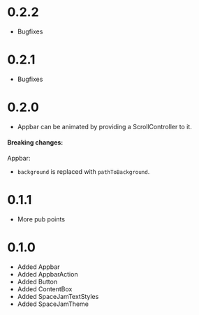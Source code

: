 # 0.2.2
* Bugfixes
# 0.2.1
* Bugfixes
# 0.2.0
* Appbar can be animated by providing a ScrollController to it.
#### Breaking changes:
Appbar:
- `background` is replaced with `pathToBackground`.
# 0.1.1
* More pub points
# 0.1.0
* Added Appbar
* Added AppbarAction
* Added Button
* Added ContentBox
* Added SpaceJamTextStyles
* Added SpaceJamTheme
